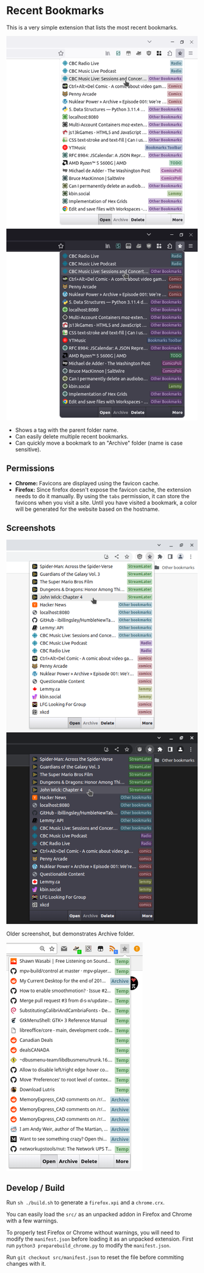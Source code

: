 # Recent Bookmarks

This is a very simple extension that lists the most recent bookmarks.

![](screenshots/Firefox-LightMode.png)
![](screenshots/Firefox-DarkMode.png)

* Shows a tag with the parent folder name.
* Can easily delete multiple recent bookmarks.
* Can quickly move a bookmark to an "Archive" folder (name is case sensitive).

## Permissions

* **Chrome:** Favicons are displayed using the favicon cache.
* **Firefox:** Since firefox doesn't expose the favicon cache, the extension needs to do it manually. By using the `tabs` permission, it can store the favicons when you visit a site. Until you have visited a bookmark, a color will be generated for the website based on the hostname.

## Screenshots


![](screenshots/Chrome-LightMode.png)
![](screenshots/Chrome-DarkMode.png)

Older screenshot, but demonstrates Archive folder.

![](screenshots/Chrome-OldWithArchiveFolder.png)

## Develop / Build

Run `sh ./build.sh` to generate a `firefox.xpi` and a `chrome.crx`.

You can easily load the `src/` as an unpacked addon in Firefox and Chrome with a few warnings.

To properly test Firefox or Chrome without warnings, you will need to modify the `manifest.json` before loading it as an unpacked extension. First run `python3 preparebuild_chrome.py` to modify the `manifest.json`.

Run `git checkout src/manifest.json` to reset the file before commiting changes with it.

